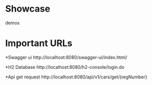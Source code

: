 # Showcase
demos


# Important URLs

*Swagger ui
http://localhost:8080/swagger-ui/index.html/


*H2 Database
http://localhost:8080/h2-console/login.do

*Api get request
http://localhost:8080/api/v1/cars/get/{regNumber}

